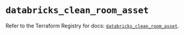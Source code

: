 # `databricks_clean_room_asset`

Refer to the Terraform Registry for docs: [`databricks_clean_room_asset`](https://registry.terraform.io/providers/databricks/databricks/1.87.1/docs/resources/clean_room_asset).
